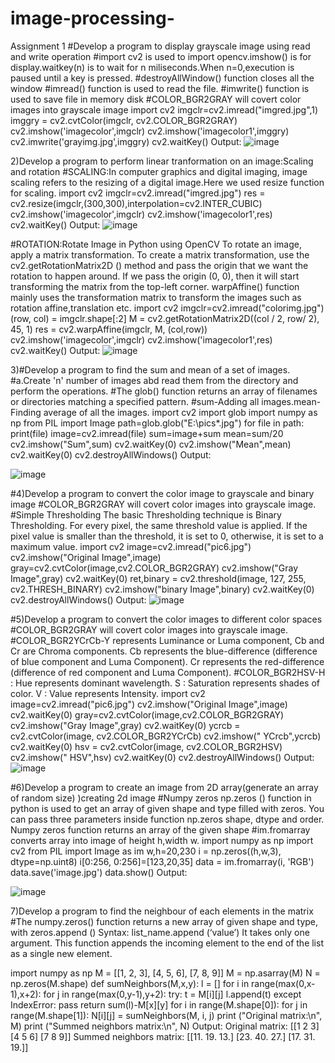 # image-processing-
Assignment 1
#Develop a program to display grayscale image using read and write operation
#import cv2 is used to import opencv.imshow() is for display.waitkey(n) is to wait for n miliseconds.When n=0,execution is paused until a key is pressed.
#destroyAllWindow() function closes all the window
#imread() function is used to read the file.
#imwrite() function is used to save file in memory disk
#COLOR_BGR2GRAY will covert color images into grayscale image
import cv2
imgclr=cv2.imread("imgred.jpg",1)
imggry = cv2.cvtColor(imgclr, cv2.COLOR_BGR2GRAY)
cv2.imshow('imagecolor',imgclr)
cv2.imshow('imagecolor1',imggry)
cv2.imwrite('grayimg.jpg',imggry)
cv2.waitKey()
Output:
![image](https://user-images.githubusercontent.com/72300138/104424343-1beb5500-5534-11eb-9b10-a95e6b93e8f5.png)


2)Develop a program to perform linear tranformation on an image:Scaling and rotation
#SCALING:In computer graphics and digital imaging, image scaling refers to the resizing of a digital image.Here we used resize function for scaling.
import cv2 
imgclr=cv2.imread("imgred.jpg") 
res = cv2.resize(imgclr,(300,300),interpolation=cv2.INTER_CUBIC) 
cv2.imshow('imagecolor',imgclr)
cv2.imshow('imagecolor1',res)
cv2.waitKey()
Output:
![image](https://user-images.githubusercontent.com/72300138/104424627-7ab0ce80-5534-11eb-8eb6-6e763a34dadc.png)

#ROTATION:Rotate Image in Python using OpenCV To rotate an image, apply a matrix transformation. To create a matrix transformation, use the cv2.getRotationMatrix2D () method and pass the origin that we want the rotation to happen around. If we pass the origin (0, 0), then it will start transforming the matrix from the top-left corner.
warpAffine() function mainly uses the transformation matrix to transform the images such as rotation affine,translation etc.
import cv2 
imgclr=cv2.imread("colorimg.jpg") 
(row, col) = imgclr.shape[:2] 
M = cv2.getRotationMatrix2D((col / 2, row/ 2), 45, 1)
res = cv2.warpAffine(imgclr, M, (col,row)) 
cv2.imshow('imagecolor',imgclr)
cv2.imshow('imagecolor1',res)
cv2.waitKey()
Output:
![image](https://user-images.githubusercontent.com/72300138/104425220-4689dd80-5535-11eb-95d9-e64bd5e2f68a.png)

3)#Develop a program to find the sum and mean of a set of images.
#a.Create  'n' number of images abd read them from the directory and perform the operations.
#The glob() function returns an array of filenames or directories matching a specified pattern.
#sum-Adding all images.mean-Finding average of all the images.
import cv2
import glob 
import numpy as np
from PIL import Image
path=glob.glob("E:\pics\*.jpg")
for file in path:
    print(file)
    image=cv2.imread(file)
    sum=image+sum
mean=sum/20
cv2.imshow("Sum",sum)
cv2.waitKey(0)
cv2.imshow("Mean",mean)
cv2.waitKey(0)
cv2.destroyAllWindows()
Output:




![image](https://user-images.githubusercontent.com/72300138/104425703-d62f8c00-5535-11eb-94ce-498b71c830a5.png)

#4)Develop a program to convert the color image to grayscale and binary image
#COLOR_BGR2GRAY will covert color images into grayscale image.
#Simple Thresholding The basic Thresholding technique is Binary Thresholding. For every pixel, the same threshold value is applied. If the pixel value is smaller than the threshold, it is set to 0, otherwise, it is set to a maximum value.
import cv2
image=cv2.imread("pic6.jpg")
cv2.imshow("Original Image",image)
gray=cv2.cvtColor(image,cv2.COLOR_BGR2GRAY)
cv2.imshow("Gray Image",gray)
cv2.waitKey(0)
ret,binary = cv2.threshold(image, 127, 255, cv2.THRESH_BINARY)
cv2.imshow("binary Image",binary)
cv2.waitKey(0)
cv2.destroyAllWindows()
Output:
![image](https://user-images.githubusercontent.com/72300138/104426911-6e7a4080-5537-11eb-9dec-b62fe7473e23.png)




#5)Develop a program to convert the color images to different color spaces
#COLOR_BGR2GRAY will covert color images into grayscale image.
#COLOR_BGR2YCrCb-Y represents Luminance or Luma component, Cb and Cr are Chroma components. Cb represents the blue-difference (difference of blue component and Luma Component). Cr represents the red-difference (difference of red component and Luma Component).
#COLOR_BGR2HSV-H : Hue represents dominant wavelength.
S : Saturation represents shades of color.
V : Value represents Intensity.
import cv2
image=cv2.imread("pic6.jpg")
cv2.imshow("Original Image",image)
cv2.waitKey(0)
gray=cv2.cvtColor(image,cv2.COLOR_BGR2GRAY)
cv2.imshow("Gray Image",gray)
cv2.waitKey(0)
ycrcb = cv2.cvtColor(image, cv2.COLOR_BGR2YCrCb)
cv2.imshow(" YCrcb",ycrcb)
cv2.waitKey(0)
hsv = cv2.cvtColor(image, cv2.COLOR_BGR2HSV)
cv2.imshow(" HSV",hsv)
cv2.waitKey(0)
cv2.destroyAllWindows()
Output:
![image](https://user-images.githubusercontent.com/72300138/104426626-09bee600-5537-11eb-820f-f6aad3381e1b.png)



#6)Develop a program to create an image from 2D array(generate an array of random size)
)creating 2d image
#Numpy zeros np.zeros () function in python is used to get an array of given shape and type filled with zeros. You can pass three parameters inside function np.zeros shape, dtype and order. Numpy zeros function returns an array of the given shape
#im.fromarray converts array into image of height h,width w.
import numpy as np 
import cv2
from PIL import Image as im 
w,h=20,230
i = np.zeros((h,w,3), dtype=np.uint8)
i[0:256, 0:256]=[123,20,35]
data = im.fromarray(i, 'RGB') 
data.save('image.jpg') 
data.show()
Output:






![image](https://user-images.githubusercontent.com/72300138/104426484-da0fde00-5536-11eb-804b-8bbdaf3d3cd1.png)



7)Develop a program to find the neighbour of each elements in the matrix
#The numpy.zeros() function returns a new array of given shape and type, with zeros.append () Syntax: list_name.append (‘value’) It takes only one argument. This function appends the incoming element to the end of the list as a single new element.

import numpy as np
M = [[1, 2, 3],
    [4, 5, 6],
    [7, 8, 9]] 
M = np.asarray(M)
N = np.zeros(M.shape)
def sumNeighbors(M,x,y):
    l = []
    for i in range(max(0,x-1),x+2):
        for j in range(max(0,y-1),y+2):
            try:
                t = M[i][j]
                l.append(t)
            except IndexError:
                pass
    return sum(l)-M[x][y] 
for i in range(M.shape[0]):
    for j in range(M.shape[1]):
        N[i][j] = sumNeighbors(M, i, j)
print ("Original matrix:\n", M)
print ("Summed neighbors matrix:\n", N)
Output:
Original matrix:
 [[1 2 3]
 [4 5 6]
 [7 8 9]]
Summed neighbors matrix:
 [[11. 19. 13.]
 [23. 40. 27.]
 [17. 31. 19.]]









